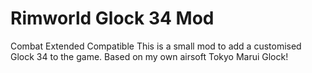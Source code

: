 # Rimworld Glock 34 Mod
Combat Extended Compatible
This is a small mod to add a customised Glock 34 to the game.
Based on my own airsoft Tokyo Marui Glock!
